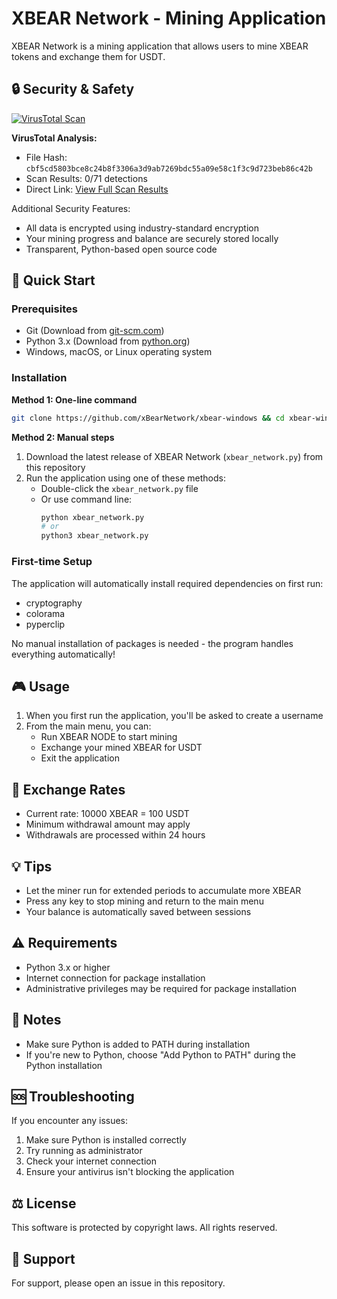 # XBEAR Network - Mining Application
XBEAR Network is a mining application that allows users to mine XBEAR tokens and exchange them for USDT.

## 🔒 Security & Safety
[![VirusTotal Scan](https://img.shields.io/badge/VirusTotal-0%2F71%20Clean-success)](https://www.virustotal.com/gui/file/cbf5cd5803bce8c24b8f3306a3d9ab7269bdc55a09e58c1f3c9d723beb86c42b)

**VirusTotal Analysis:**
- File Hash: `cbf5cd5803bce8c24b8f3306a3d9ab7269bdc55a09e58c1f3c9d723beb86c42b`
- Scan Results: 0/71 detections  
- Direct Link: [View Full Scan Results](https://www.virustotal.com/gui/file/cbf5cd5803bce8c24b8f3306a3d9ab7269bdc55a09e58c1f3c9d723beb86c42b)

Additional Security Features:
- All data is encrypted using industry-standard encryption
- Your mining progress and balance are securely stored locally
- Transparent, Python-based open source code

## 🚀 Quick Start
### Prerequisites
- Git (Download from [git-scm.com](https://git-scm.com/downloads))
- Python 3.x (Download from [python.org](https://www.python.org/downloads/))
- Windows, macOS, or Linux operating system

### Installation
**Method 1: One-line command**
```bash
git clone https://github.com/xBearNetwork/xbear-windows && cd xbear-windows && python xbear_network.py
```

**Method 2: Manual steps**
1. Download the latest release of XBEAR Network (`xbear_network.py`) from this repository
2. Run the application using one of these methods:
   - Double-click the `xbear_network.py` file
   - Or use command line:
     ```bash
     python xbear_network.py
     # or
     python3 xbear_network.py
     ```

### First-time Setup
The application will automatically install required dependencies on first run:
- cryptography
- colorama
- pyperclip

No manual installation of packages is needed - the program handles everything automatically!

## 🎮 Usage
1. When you first run the application, you'll be asked to create a username
2. From the main menu, you can:
   - Run XBEAR NODE to start mining
   - Exchange your mined XBEAR for USDT
   - Exit the application

## 🔄 Exchange Rates
- Current rate: 10000 XBEAR = 100 USDT
- Minimum withdrawal amount may apply
- Withdrawals are processed within 24 hours

## 💡 Tips
- Let the miner run for extended periods to accumulate more XBEAR
- Press any key to stop mining and return to the main menu
- Your balance is automatically saved between sessions

## ⚠️ Requirements
- Python 3.x or higher
- Internet connection for package installation
- Administrative privileges may be required for package installation

## 📝 Notes
- Make sure Python is added to PATH during installation
- If you're new to Python, choose "Add Python to PATH" during the Python installation

## 🆘 Troubleshooting
If you encounter any issues:
1. Make sure Python is installed correctly
2. Try running as administrator
3. Check your internet connection
4. Ensure your antivirus isn't blocking the application

## ⚖️ License
This software is protected by copyright laws. All rights reserved.

## 📧 Support
For support, please open an issue in this repository.
